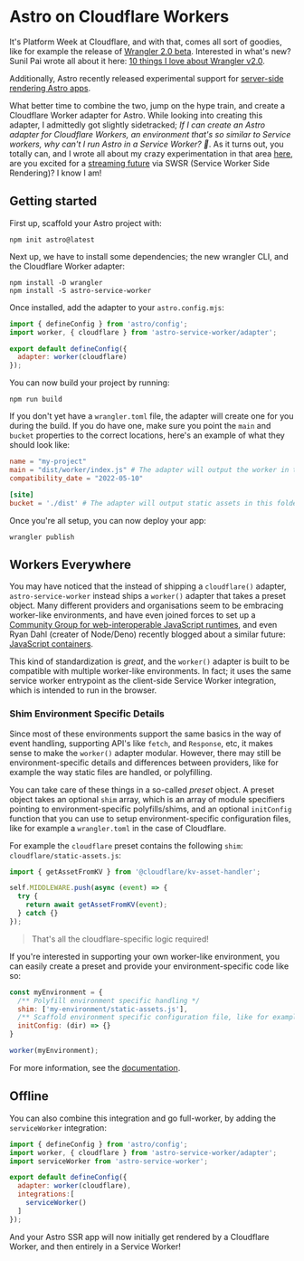 # Astro on Cloudflare Workers

It's Platform Week at Cloudflare, and with that, comes all sort of goodies, like for example the release of [Wrangler 2.0 beta](https://blog.cloudflare.com/wrangler-v2-beta/). Interested in what's new? Sunil Pai wrote all about it here:  [10 things I love about Wrangler v2.0](https://blog.cloudflare.com/10-things-i-love-about-wrangler/).

Additionally, Astro recently released experimental support for [server-side rendering Astro apps](https://astro.build/blog/experimental-server-side-rendering/).

What better time to combine the two, jump on the hype train, and create a Cloudflare Worker adapter for Astro. While looking into creating this adapter, I admittedly got slightly sidetracked; _If I can create an Astro adapter for Cloudflare Workers, an environment that's so similar to Service workers, why can't I run Astro in a Service Worker? 🤯_. As it turns out, you totally can, and I wrote all about my crazy experimentation in that area [here](https://dev.to/thepassle/service-worker-side-rendering-swsr-cb1), are you excited for a [streaming future](https://github.com/withastro/rfcs/discussions/188) via SWSR (Service Worker Side Rendering)? I know I am!

## Getting started

First up, scaffold your Astro project with:
```
npm init astro@latest
```

Next up, we have to install some dependencies; the new wrangler CLI, and the Cloudflare Worker adapter:
```
npm install -D wrangler
npm install -S astro-service-worker
```

Once installed, add the adapter to your `astro.config.mjs`:
```js
import { defineConfig } from 'astro/config';
import worker, { cloudflare } from 'astro-service-worker/adapter';

export default defineConfig({
  adapter: worker(cloudflare)
});
```

You can now build your project by running:
```
npm run build
```

If you don't yet have a `wrangler.toml` file, the adapter will create one for you during the build. If you do have one, make sure you point the `main` and `bucket` properties to the correct locations, here's an example of what they should look like:
```toml
name = "my-project"
main = "dist/worker/index.js" # The adapter will output the worker in this location
compatibility_date = "2022-05-10"

[site]
bucket = './dist' # The adapter will output static assets in this folder
```

Once you're all setup, you can now deploy your app:
```
wrangler publish
```

## Workers Everywhere

You may have noticed that the instead of shipping a `cloudflare()` adapter, `astro-service-worker` instead ships a `worker()` adapter that takes a preset object. Many different providers and organisations seem to be embracing worker-like environments, and have even joined forces to set up a [Community Group for web-interoperable JavaScript runtimes](https://blog.cloudflare.com/introducing-the-wintercg/), and even Ryan Dahl (creater of Node/Deno) recently blogged about a similar future: [JavaScript containers](https://tinyclouds.org/javascript_containers). 

This kind of standardization is _great_, and the `worker()` adapter is built to be compatible with multiple worker-like environments. In fact; it uses the same service worker entrypoint as the client-side Service Worker integration, which is intended to run in the browser.

### Shim Environment Specific Details

Since most of these environments support the same basics in the way of event handling, supporting API's like `fetch`, and `Response`, etc, it makes sense to make the `worker()` adapter modular. However, there may still be environment-specific details and differences between providers, like for example the way static files are handled, or polyfilling.

You can take care of these things in a so-called _preset_ object. A preset object takes an optional `shim` array, which is an array of module specifiers pointing to environment-specific polyfills/shims, and an optional `initConfig` function that you can use to setup environment-specific configuration files, like for example a `wrangler.toml` in the case of Cloudflare.

For example the `cloudflare` preset contains the following `shim`: 
`cloudflare/static-assets.js`:
```js
import { getAssetFromKV } from '@cloudflare/kv-asset-handler';

self.MIDDLEWARE.push(async (event) => {
  try {
    return await getAssetFromKV(event);
  } catch {}
});
```

> That's all the cloudflare-specific logic required!

If you're interested in supporting your own worker-like environment, you can easily create a preset and provide your environment-specific code like so:

```js
const myEnvironment = {
  /** Polyfill environment specific handling */
  shim: ['my-environment/static-assets.js'],
  /** Scaffold environment specific configuration file, like for example `wrangler.toml` */
  initConfig: (dir) => {}
}

worker(myEnvironment);
```

For more information, see the [documentation](https://npmjs.org/package/astro-service-worker).

## Offline

You can also combine this integration and go full-worker, by adding the `serviceWorker` integration:

```js
import { defineConfig } from 'astro/config';
import worker, { cloudflare } from 'astro-service-worker/adapter';
import serviceWorker from 'astro-service-worker';

export default defineConfig({
  adapter: worker(cloudflare),
  integrations:[
    serviceWorker()
  ]
});
```

And your Astro SSR app will now initially get rendered by a Cloudflare Worker, and then entirely in a Service Worker!